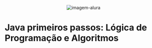 <p align="center">
  <img src="https://img-c.udemycdn.com/course/750x422/1701388_0134.jpg" alt="imagem-alura">
</p>

# Java primeiros passos: Lógica de Programação e Algoritmos
